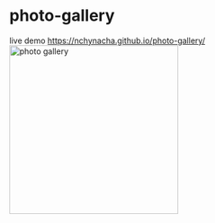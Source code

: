# photo-gallery
live demo https://nchynacha.github.io/photo-gallery/
<img src=".assets/images/1.jpg" alt="photo gallery" width="300" height="300">

